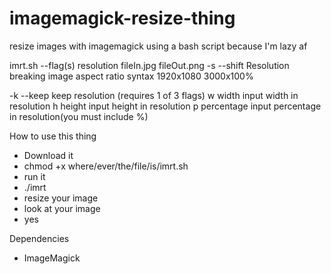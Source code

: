 # imagemagick-resize-thing
resize images with imagemagick using a bash script because I'm lazy af

imrt.sh --flag(s) resolution fileIn.jpg fileOut.png
-s --shift	Resolution breaking image aspect ratio
		syntax	1920x1080
			3000x100%

-k --keep	keep resolution (requires 1 of 3 flags)
		w width		 input width in resolution
		h height	 input height in resolution
		p percentage	 input percentage in resolution(you must include %)

How to use this thing
- Download it
- chmod +x where/ever/the/file/is/imrt.sh
- run it
- ./imrt
- resize your image
- look at your image
- yes

Dependencies
- ImageMagick
